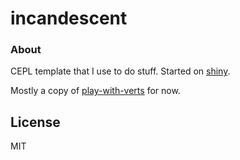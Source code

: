 # incandescent
### About

CEPL template that I use to do stuff. Started on [shiny](https://github.com/azimut/shiny/tree/a787e66ba097c84e940c88579672cd15a7a48bb0/examples).

Mostly a copy of [play-with-verts](https://github.com/cbaggers/play-with-verts) for now.

## License

MIT

